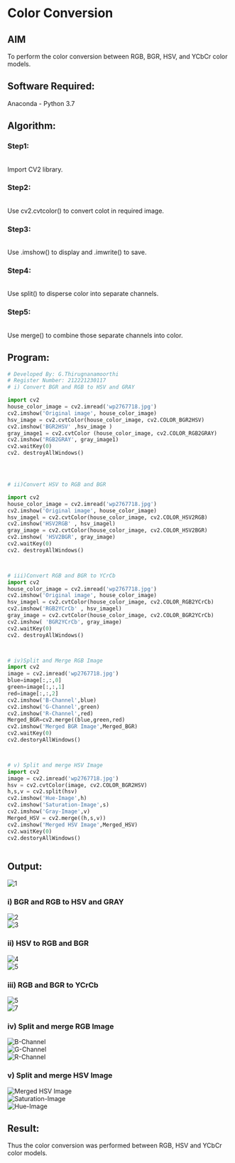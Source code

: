 # Color Conversion
## AIM
To perform the color conversion between RGB, BGR, HSV, and YCbCr color models.

## Software Required:
Anaconda - Python 3.7
## Algorithm:
### Step1:
<br>
Import CV2 library.

### Step2:
<br>
Use cv2.cvtcolor() to convert colot in required image.

### Step3:
<br>
Use .imshow() to display and .imwrite() to save.

### Step4:
<br>
Use split() to disperse color into separate channels.

### Step5:
<br>
Use merge() to combine those separate channels into color.

## Program:
```python
# Developed By: G.Thirugnanamoorthi
# Register Number: 212221230117
# i) Convert BGR and RGB to HSV and GRAY

import cv2
house_color_image = cv2.imread('wp2767718.jpg')
cv2.imshow('Original image', house_color_image)
hsv_image = cv2.cvtColor(house_color_image, cv2.COLOR_BGR2HSV)
cv2.imshow('BGR2HSV' ,hsv_image )
gray_image1 = cv2.cvtColor (house_color_image, cv2.COLOR_RGB2GRAY)
cv2.imshow('RGB2GRAY', gray_image1)
cv2.waitKey(0)
cv2. destroyAllWindows()




# ii)Convert HSV to RGB and BGR

import cv2
house_color_image = cv2.imread('wp2767718.jpg')
cv2.imshow('Original image', house_color_image)
hsv_imagel = cv2.cvtColor(house_color_image, cv2.COLOR_HSV2RGB)
cv2.imshow('HSV2RGB' , hsv_imagel)
gray_image = cv2.cvtColor(house_color_image, cv2.COLOR_HSV2BGR)
cv2.imshow( 'HSV2BGR', gray_image)
cv2.waitKey(0)
cv2. destroyAllWindows()



# iii)Convert RGB and BGR to YCrCb
import cv2
house_color_image = cv2.imread('wp2767718.jpg')
cv2.imshow('Original image', house_color_image)
hsv_imagel = cv2.cvtColor(house_color_image, cv2.COLOR_RGB2YCrCb)
cv2.imshow('RGB2YCrCb' , hsv_imagel)
gray_image = cv2.cvtColor(house_color_image, cv2.COLOR_BGR2YCrCb)
cv2.imshow( 'BGR2YCrCb', gray_image)
cv2.waitKey(0)
cv2. destroyAllWindows()



# iv)Split and Merge RGB Image
import cv2
image = cv2.imread('wp2767718.jpg')
blue=image[:,:,0]
green=image[:,:,1]
red=image[:,:,2]
cv2.imshow('B-Channel',blue)
cv2.imshow('G-Channel',green)
cv2.imshow('R-Channel',red)
Merged_BGR=cv2.merge((blue,green,red)
cv2.imshow('Merged BGR Image',Merged_BGR)
cv2.waitKey(0)
cv2.destoryAllWindows()



# v) Split and merge HSV Image
import cv2
image = cv2.imread('wp2767718.jpg')
hsv = cv2.cvtColor(image, cv2.COLOR_BGR2HSV)
h,s,v = cv2.split(hsv)
cv2.imshow('Hue-Image',h)
cv2.imshow('Saturation-Image',s)
cv2.imshow('Gray-Image',v)
Merged_HSV = cv2.merge((h,s,v))
cv2.imshow('Merged HSV Image',Merged_HSV)
cv2.waitKey(0)
cv2.destoryAllWindows()



```
## Output:
![1](https://user-images.githubusercontent.com/94980741/164015571-985fb8b4-08e1-4138-adb8-98781753c56c.png)

### i) BGR and RGB to HSV and GRAY
![2](https://user-images.githubusercontent.com/94980741/164015378-7ff04fed-b75b-47fd-b87f-22d897fdf1ce.png)
<br>
![3](https://user-images.githubusercontent.com/94980741/164015415-61f77d7e-19ae-4462-ad64-0080e7eaac5b.png)


### ii) HSV to RGB and BGR
![4](https://user-images.githubusercontent.com/94980741/164015623-3878763f-686a-4622-a37c-de695f5c96e0.png)
<br>
![5](https://user-images.githubusercontent.com/94980741/164015687-64a95dc9-09e1-4b37-94a8-87f24836c541.png)



### iii) RGB and BGR to YCrCb
![5](https://user-images.githubusercontent.com/94980741/164015828-dc070641-acb0-4833-b349-c6e16736b13e.png)
<br>
![7](https://user-images.githubusercontent.com/94980741/164015871-10e9d5ba-43fc-439f-8ed2-a3d6481d48c2.png)



### iv) Split and merge RGB Image
![B-Channel](https://user-images.githubusercontent.com/94980741/164015964-645dfa49-f41d-4fe2-9f9c-031a31efeda8.png)
<br>
![G-Channel](https://user-images.githubusercontent.com/94980741/164016006-a15e3564-e92b-4eaa-95a8-a5e35988c493.png)
<br>
![R-Channel](https://user-images.githubusercontent.com/94980741/164016052-dd1c92fe-cae7-4571-995f-fddcab3b7c88.png)



### v) Split and merge HSV Image
![Merged HSV Image](https://user-images.githubusercontent.com/94980741/164016111-b09f8cc5-219e-4cc3-aa6c-3500ca0b377b.png)
<br>
![Saturation-Image](https://user-images.githubusercontent.com/94980741/164016848-14388a82-a3f9-4996-af12-9f6ea0a414d3.png)
<br>
![Hue-Image](https://user-images.githubusercontent.com/94980741/164016909-a8048d28-8619-4d25-ba00-8174732ab5a9.png)




## Result:
Thus the color conversion was performed between RGB, HSV and YCbCr color models.
